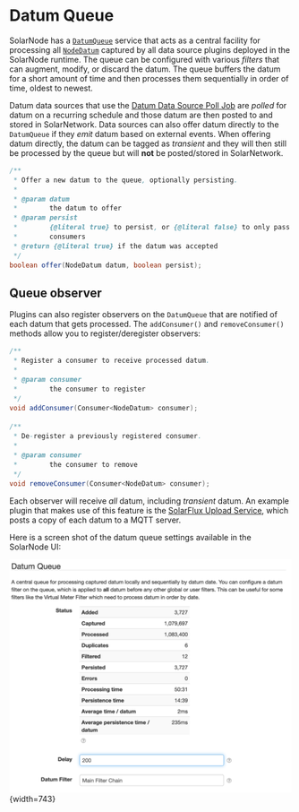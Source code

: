 # Datum Queue

SolarNode has a [`DatumQueue`][DatumQueue] service that acts as a central facility for processing
all [`NodeDatum`][NodeDatum] captured by all data source plugins deployed in the SolarNode runtime.
The queue can be configured with various _filters_ that can augment, modify, or discard the datum.
The queue buffers the datum for a short amount of time and then processes them sequentially in order
of time, oldest to newest.

Datum data sources that use the [Datum Data Source Poll Job](datum-data-source-poll-job.md) are
_polled_ for datum on a recurring schedule and those datum are then posted to and stored in
SolarNetwork. Data sources can also offer datum directly to the `DatumQueue` if they _emit_ datum
based on external events. When offering datum directly, the datum can be tagged as _transient_ and
they will then still be processed by the queue but will **not** be posted/stored in SolarNetwork.

```java
/**
 * Offer a new datum to the queue, optionally persisting.
 *
 * @param datum
 *        the datum to offer
 * @param persist
 *        {@literal true} to persist, or {@literal false} to only pass to
 *        consumers
 * @return {@literal true} if the datum was accepted
 */
boolean offer(NodeDatum datum, boolean persist);
```

## Queue observer

Plugins can also register observers on the `DatumQueue` that are notified of each datum that gets
processed. The `addConsumer()` and `removeConsumer()` methods allow you to register/deregister
observers:

```java
/**
 * Register a consumer to receive processed datum.
 *
 * @param consumer
 *        the consumer to register
 */
void addConsumer(Consumer<NodeDatum> consumer);

/**
 * De-register a previously registered consumer.
 *
 * @param consumer
 *        the consumer to remove
 */
void removeConsumer(Consumer<NodeDatum> consumer);
```

Each observer will receive _all_ datum, including _transient_ datum. An example plugin that makes
use of this feature is the [SolarFlux Upload Service][solarflux-plugin], which posts a copy of each
datum to a MQTT server.

Here is a screen shot of the datum queue settings available in the SolarNode UI:

![SolarNode Datum Queue setttings screen shot](../../images/developers/services/solarnode-datum-queue-settings.png){width=743}

[DatumQueue]: https://javadoc.io/doc/net.solarnetwork.node/net.solarnetwork.node/latest/net/solarnetwork/node/service/DatumQueue.html
[NodeDatum]: https://javadoc.io/doc/net.solarnetwork.node/net.solarnetwork.node/latest/net/solarnetwork/node/domain/datum/NodeDatum.html
[solarflux-plugin]: https://github.com/SolarNetwork/solarnetwork-node/tree/develop/net.solarnetwork.node.upload.flux
